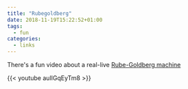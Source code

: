```yaml
---
title: "Rubegoldberg"
date: 2018-11-19T15:22:52+01:00
tags:
  - fun
categories:
  - links
---
```


There's a fun video about a real-live [Rube-Goldberg
machine](https://en.wikipedia.org/wiki/Rube_Goldberg_machine)

{{< youtube auIlGqEyTm8 >}}
<!--more-->
